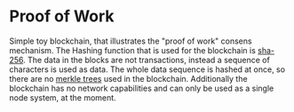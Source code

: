 # Proof of Work
Simple toy blockchain, that illustrates the "proof of work" consens mechanism.
The Hashing function that is used for the blockchain is [sha-256](https://de.wikipedia.org/wiki/SHA-2).
The data in the blocks are not transactions, instead a sequence of characters is used as data.
The whole data sequence is hashed at once, so there are no [merkle trees](https://en.wikipedia.org/wiki/Merkle_tree) used in the blockchain.
Additionally the blockchain has no network capabilities and can only be used as a single node system, at the moment. 
